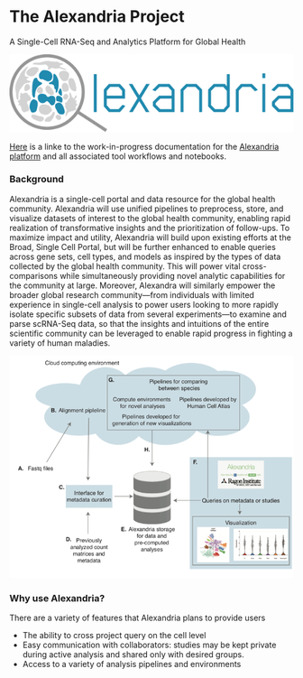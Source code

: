 # The Alexandria Project
A Single-Cell RNA-Seq and Analytics Platform for Global Health
  
![logo](docs/imgs/logo.png)

[Here](https://alexandria-scrna-data-library.readthedocs.io/en/latest/) is a linke to the work-in-progress documentation for the [Alexandria platform](https://singlecell.broadinstitute.org/single_cell?scpbr=the-alexandria-project) and all associated tool workflows and notebooks.

### Background

Alexandria is a single-cell portal and data resource for the global health community.
Alexandria will use unified pipelines to preprocess, store, and visualize datasets of interest to the global health community, enabling rapid realization of transformative insights and the prioritization of follow-ups. To maximize impact and utility, Alexandria will build upon existing efforts at the Broad, Single Cell Portal, but will be further enhanced to enable queries across gene sets, cell types, and models as inspired by the types of data collected by the global health community. This will power vital cross-comparisons while simultaneously providing novel analytic capabilities for the community at large. Moreover, Alexandra will similarly empower the broader global research community—from individuals with limited experience in single-cell analysis to power users looking to more rapidly isolate specific subsets of data from several experiments—to examine and parse scRNA-Seq data, so that the insights and intuitions of the entire scientific community can be leveraged to enable rapid progress in fighting a variety of human maladies.

![flowchart](docs/imgs/flowchart.png)

### Why use Alexandria?
There are a variety of features that Alexandria plans to provide users 
- The ability to cross project query on the cell level
- Easy communication with collaborators: studies may be kept private during active analysis and shared only with desired groups.
- Access to a variety of analysis pipelines and environments